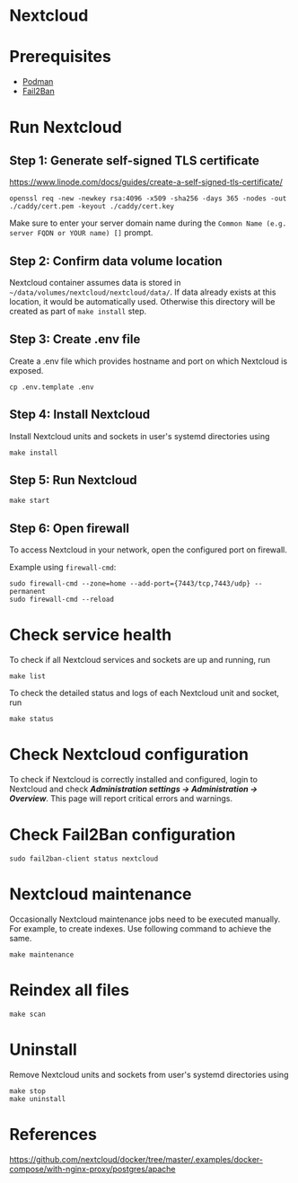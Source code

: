 # Nextcloud

# Prerequisites

-   [Podman](https://podman.io/)
-   [Fail2Ban](https://github.com/fail2ban/fail2ban)

# Run Nextcloud

## Step 1: Generate self-signed TLS certificate

https://www.linode.com/docs/guides/create-a-self-signed-tls-certificate/

```
openssl req -new -newkey rsa:4096 -x509 -sha256 -days 365 -nodes -out ./caddy/cert.pem -keyout ./caddy/cert.key
```

Make sure to enter your server domain name during the `Common Name (e.g. server FQDN or YOUR name) []` prompt.

## Step 2: Confirm data volume location

Nextcloud container assumes data is stored in `~/data/volumes/nextcloud/nextcloud/data/`. If data already exists at this location, it would be automatically used. Otherwise this directory will be created as part of `make install` step.

## Step 3: Create .env file

Create a .env file which provides hostname and port on which Nextcloud is exposed.

```
cp .env.template .env
```

## Step 4: Install Nextcloud

Install Nextcloud units and sockets in user's systemd directories using

```
make install
```

## Step 5: Run Nextcloud

```
make start
```

## Step 6: Open firewall

To access Nextcloud in your network, open the configured port on firewall.

Example using `firewall-cmd`:

```
sudo firewall-cmd --zone=home --add-port={7443/tcp,7443/udp} --permanent
sudo firewall-cmd --reload
```

# Check service health

To check if all Nextcloud services and sockets are up and running, run

```
make list
```

To check the detailed status and logs of each Nextcloud unit and socket, run

```
make status
```

# Check Nextcloud configuration

To check if Nextcloud is correctly installed and configured, login to Nextcloud and check **_Administration settings -> Administration -> Overview_**. This page will report critical errors and warnings.

# Check Fail2Ban configuration

```
sudo fail2ban-client status nextcloud
```

# Nextcloud maintenance

Occasionally Nextcloud maintenance jobs need to be executed manually. For example, to create indexes. Use following command to achieve the same.

```
make maintenance
```

# Reindex all files

```
make scan
```

# Uninstall

Remove Nextcloud units and sockets from user's systemd directories using

```
make stop
make uninstall
```

# References

https://github.com/nextcloud/docker/tree/master/.examples/docker-compose/with-nginx-proxy/postgres/apache
